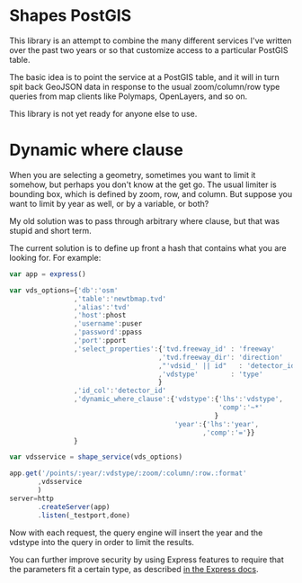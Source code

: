 # Shapes PostGIS

This library is an attempt to combine the many different services I've
written over the past two years or so that customize access to a
particular PostGIS table.

The basic idea is to point the service at a PostGIS table, and it will
in turn spit back GeoJSON data in response to the usual
zoom/column/row type queries from map clients like Polymaps,
OpenLayers, and so on.

This library is not yet ready for anyone else to use.

# Dynamic where clause

When you are selecting a geometry, sometimes you want to limit it
somehow, but perhaps you don't know at the get go.  The usual limiter
is bounding box, which is defined by zoom, row, and column.  But
suppose you want to limit by year as well, or by a variable, or both?

My old solution was to pass through arbitrary where clause, but that
was stupid and short term.

The current solution is to define up front a hash that contains what
you are looking for.  For example:

```javascript
var app = express()

var vds_options={'db':'osm'
                ,'table':'newtbmap.tvd'
                ,'alias':'tvd'
                ,'host':phost
                ,'username':puser
                ,'password':ppass
                ,'port':pport
                ,'select_properties':{'tvd.freeway_id' : 'freeway'
                                     ,'tvd.freeway_dir': 'direction'
                                     ,"'vdsid_' || id"   : 'detector_id'
                                     ,'vdstype'        : 'type'
                                     }
                ,'id_col':'detector_id'
                ,'dynamic_where_clause':{'vdstype':{'lhs':'vdstype',
                                                    'comp':'~*'
                                                   }
                                         'year':{'lhs':'year',
                                                ,'comp':'='}}
                }

var vdsservice = shape_service(vds_options)

app.get('/points/:year/:vdstype/:zoom/:column/:row.:format'
       ,vdsservice
       )
server=http
       .createServer(app)
       .listen(_testport,done)

```

Now with each request, the query engine will insert the year and the
vdstype into the query in order to limit the results.

You can further improve security by using Express features to require
that the parameters fit a certain type, as described [in the Express docs](http://expressjs.com/api.html#app.param).
